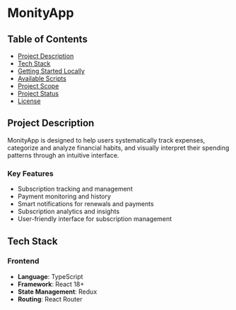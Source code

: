 # MonityApp

## Table of Contents

- [Project Description](#project-description)
- [Tech Stack](#tech-stack)
- [Getting Started Locally](#getting-started-locally)
- [Available Scripts](#available-scripts)
- [Project Scope](#project-scope)
- [Project Status](#project-status)
- [License](#license)

## Project Description

MonityApp is designed to help users systematically track expenses, categorize and analyze financial habits, and visually interpret their spending patterns through an intuitive interface.

### Key Features

- Subscription tracking and management
- Payment monitoring and history
- Smart notifications for renewals and payments
- Subscription analytics and insights
- User-friendly interface for subscription management

## Tech Stack

### Frontend

- **Language**: TypeScript
- **Framework**: React 18+
- **State Management**: Redux
- **Routing**: React Router
- **Styling**: Tailwind CSS
- **Data Visualization**: Recharts

### Backend & Infrastructure

- **Authentication**: Supabase
- **Database**: Supabase

### Development Tools

- Vitest for testing
- ESLint for code linting
- Prettier for code formatting
- Git for version control

### Testing

- **Unit Tests**:
  - Vitest as the main testing framework
  - React Testing Library for component testing
- **Component Tests**: React Testing Library with Vitest
- **E2E Tests**: Playwright for end-to-end testing
- **Visual Regression Tests**: Storybook with Chromatic
- **Test Coverage**: Minimum 90% coverage for critical modules
- **CI/CD Integration**: Automated testing via GitHub Actions

### CI/CD

- **Workflow Automation**: GitHub Actions

## Getting Started

### Prerequisites

- Node.js (latest LTS version recommended)
- npm or yarn

### Installation

1. Clone the repository:

```bash
git clone https://github.com/yourusername/monityApp.git
cd monityApp
```

2. Install dependencies

```bash
npm install
# or
yarn install
```

3. Set up environment variables:

```bash
cp .env.example .env
```

Edit `.env` with your configuration values.

4. Start the development server:

```bash
npm start
# or
yarn start
```

## Available Scripts

- `npm start` - Starts the Expo development server
- `npm test` - Runs the test suite
- `npm run lint` - Runs ESLint to check code quality
- `npm run build` - Builds the app for production
- `npm run eject` - Ejects from Expo (one-way operation)

## Project Scope

### MVP Features

- User authentication and profile management
- Subscription tracking and management
- Payment monitoring and history
- Basic notification system
- Subscription analytics dashboard

### Future Development

- Advanced analytics and reporting
- Subscription recommendations
- Budget tracking and management
- Multi-currency support
- Export and backup functionality

## Project Status

Monity is currently in active development. The project is following an iterative development approach, with regular updates and improvements being made to enhance functionality and user experience.

### Current Status

- Core features are being implemented
- Basic infrastructure is in place
- Authentication system is operational
- Database schema is established

### Known Issues

- Some features are still in development
- Performance optimizations are ongoing
- UI/UX improvements are being implemented

## License

This project is licensed under the MIT License - see the [LICENSE](LICENSE) file for details.
